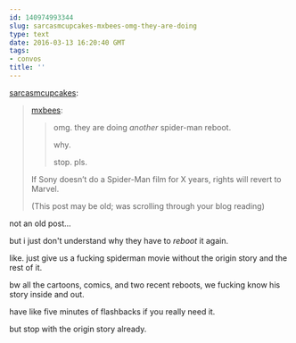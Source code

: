 ```yaml
---
id: 140974993344
slug: sarcasmcupcakes-mxbees-omg-they-are-doing
type: text
date: 2016-03-13 16:20:40 GMT
tags:
- convos
title: ''
---
```

<p><a class="tumblr_blog" href="http://sarcasmcupcakes.tumblr.com/post/140966560784">sarcasmcupcakes</a>:</p>
<blockquote>
<p><a class="tumblr_blog" href="http://mxbees.tumblr.com/post/140661015059">mxbees</a>:</p>
<blockquote>
<p>omg. they are doing <em>another</em> spider-man reboot.</p>

<p>why.</p>

<p>stop. pls.</p>
</blockquote>
<p>If Sony doesn’t do a Spider-Man film for X years, rights will revert to Marvel.</p>

<p>(This post may be old; was scrolling through your blog reading)</p>
</blockquote>

not an old post...

but i just don't understand why they have to *reboot* it again.

like. just give us a fucking spiderman movie without the origin story and the rest of it.

bw all the cartoons, comics, and two recent reboots, we fucking know his story inside and out. 

have like five minutes of flashbacks if you really need it. 

but stop with the origin story already.